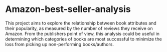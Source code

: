 # Amazon-best-seller-analysis
This project aims to explore the relationship between book attributes and their popularity, as measured by the number of reviews they receive on Amazon. From the publishers point of view, this analysis could be useful in determining which categories of books are most successful to minimize the loss from picking up non-performing books/authors.
